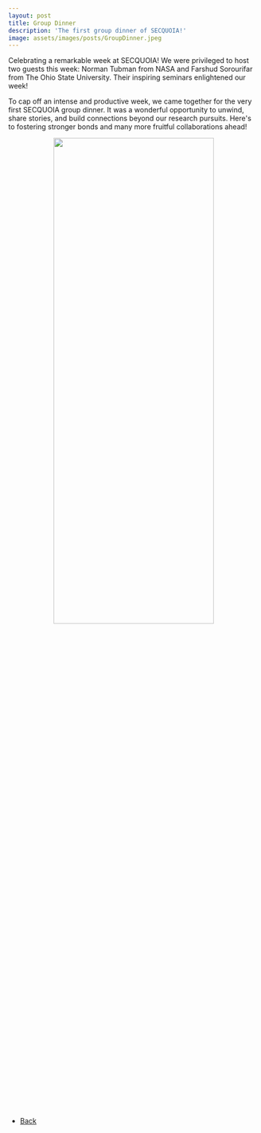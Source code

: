 ```yaml
---
layout: post
title: Group Dinner
description: 'The first group dinner of SECQUOIA!'
image: assets/images/posts/GroupDinner.jpeg
---
```


Celebrating a remarkable week at SECQUOIA! We were privileged to host two guests this week: Norman Tubman from NASA and Farshud Sorourifar from The Ohio State University. Their inspiring seminars enlightened our week!

To cap off an intense and productive week, we came together for the very first SECQUOIA group dinner. It was a wonderful opportunity to unwind, share stories, and build connections beyond our research pursuits. Here's to fostering stronger bonds and many more fruitful collaborations ahead!

<div style="text-align: center"> <img style='height: 50%; width: 80%' src="{% link assets/images/posts/GroupDinner.jpeg %}" alt=""/> </div>

<ul class="actions">
    <li><a href="/3-news.html" class="button icon fa-arrow-left">Back</a></li>
</ul>